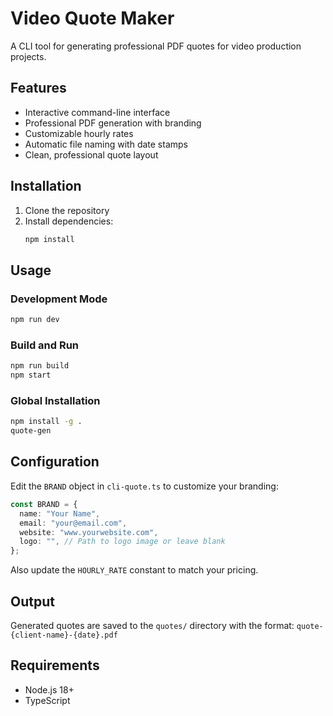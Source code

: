 # Video Quote Maker

A CLI tool for generating professional PDF quotes for video production projects.

## Features

- Interactive command-line interface
- Professional PDF generation with branding
- Customizable hourly rates
- Automatic file naming with date stamps
- Clean, professional quote layout

## Installation

1. Clone the repository
2. Install dependencies:
   ```bash
   npm install
   ```

## Usage

### Development Mode
```bash
npm run dev
```

### Build and Run
```bash
npm run build
npm start
```

### Global Installation
```bash
npm install -g .
quote-gen
```

## Configuration

Edit the `BRAND` object in `cli-quote.ts` to customize your branding:

```typescript
const BRAND = {
  name: "Your Name",
  email: "your@email.com", 
  website: "www.yourwebsite.com",
  logo: "", // Path to logo image or leave blank
};
```

Also update the `HOURLY_RATE` constant to match your pricing.

## Output

Generated quotes are saved to the `quotes/` directory with the format:
`quote-{client-name}-{date}.pdf`

## Requirements

- Node.js 18+
- TypeScript
